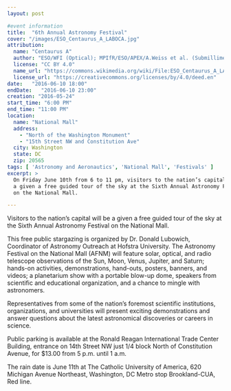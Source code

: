 ```yaml
---
layout: post

#event information
title:  "6th Annual Astronomy Festival"
cover: "/images/ESO_Centaurus_A_LABOCA.jpg"
attribution:
  name: "Centaurus A"
  author: "ESO/WFI (Optical); MPIfR/ESO/APEX/A.Weiss et al. (Submillimetre); NASA/CXC/CfA/R.Kraft et al. (X-ray)"
  license: "CC BY 4.0"
  name_url: "https://commons.wikimedia.org/wiki/File:ESO_Centaurus_A_LABOCA.jpg"
  license_url: "https://creativecommons.org/licenses/by/4.0/deed.en"
date:   "2016-06-10 18:00"
endDate:   "2016-06-10 23:00"
creation: "2016-05-24"
start_time: "6:00 PM"
end_time: "11:00 PM"
location:
  name: "National Mall"
  address:
    - "North of the Washington Monument"
    - "15th Street NW and Constitution Ave"
  city: Washington
  state: DC
  zip: 20565
tags: [ 'Astronomy and Aeronautics', 'National Mall', 'Festivals' ]
excerpt: >
  On Friday June 10th from 6 to 11 pm, visitors to the nation’s capital will be
  a given a free guided tour of the sky at the Sixth Annual Astronomy Festival
  on the National Mall.  

---
```


Visitors to the nation’s capital will be a given a free guided tour of the sky
at the Sixth Annual Astronomy Festival on the National Mall.  

This free public stargazing is organized by Dr. Donald Lubowich, Coordinator of
Astronomy Outreach at Hofstra University.  The Astronomy Festival on the
National Mall (AFNM) will feature solar, optical, and radio telescope
observations of the Sun, Moon, Venus, Jupiter, and Saturn; hands-on activities,
demonstrations, hand-outs, posters, banners, and videos; a planetarium show with
a portable blow-up dome, speakers from scientific and educational organization,
and a chance to mingle with astronomers.

Representatives from some of the nation’s foremost scientific institutions,
organizations, and universities will present exciting demonstrations and answer
questions about the latest astronomical discoveries or careers in science.

Public parking is available at the Ronald Reagan International Trade Center
Building, entrance on 14th Street NW just 1/4 block North of Constitution
Avenue, for $13.00 from 5 p.m. until 1 a.m.

The rain date is June 11th at The Catholic University of America, 620 Michigan
Avenue Northeast, Washington, DC Metro stop Brookland-CUA, Red line.
